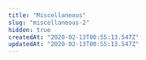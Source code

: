 ```yaml
---
title: "Miscellaneous"
slug: "miscellaneous-2"
hidden: true
createdAt: "2020-02-13T00:55:13.547Z"
updatedAt: "2020-02-13T00:55:13.547Z"
---
```

